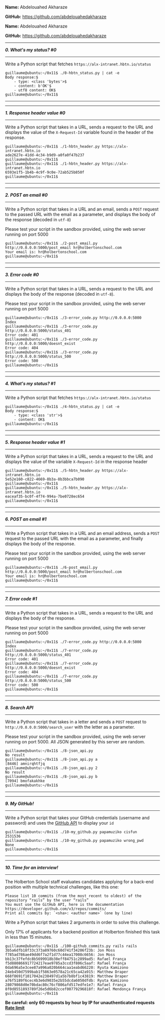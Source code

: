**Name:** Abdelouahed Akharaze

**GitHub:** https://github.com/abdelouahedakharaze

**Name:** Abdelouahed Akharaze

**GitHub:** https://github.com/abdelouahedakharaze



---

**_0. What's my status? #0_**

---

<p>Write a Python script that fetches <code>https://alx-intranet.hbtn.io/status</code></p>

<pre><code>guillaume@ubuntu:~/0x11$ ./0-hbtn_status.py | cat -e
Body response:$
    - type: &lt;class 'bytes'&gt;$
    - content: b'OK'$
    - utf8 content: OK$
guillaume@ubuntu:~/0x11$ 
</code></pre>

---


---

**_1. Response header value #0_**

---

<p>Write a Python script that takes in a URL, sends a request to the URL and displays the value of the <code>X-Request-Id</code> variable found in the header of the response.</p>

<pre><code class="python">guillaume@ubuntu:~/0x11$ ./1-hbtn_header.py https://alx-intranet.hbtn.io
ade2627e-41dd-4c34-b9d9-a0fa0f47b237
guillaume@ubuntu:~/0x11$ 
guillaume@ubuntu:~/0x11$ ./1-hbtn_header.py https://alx-intranet.hbtn.io
6593e1f5-1b4b-4c9f-9c0e-72ab525b850f
guillaume@ubuntu:~/0x11$ 
</code></pre>

---


---

**_2. POST an email #0_**

---

<p>Write a Python script that takes in a URL and an email, sends a <code>POST</code> request to the passed URL with the email as a parameter, and displays the body of the response (decoded in <code>utf-8</code>)</p>

<p>Please test your script in the sandbox provided, using the web server running on port 5000</p>

<pre><code>guillaume@ubuntu:~/0x11$ ./2-post_email.py http://0.0.0.0:5000/post_email hr@holbertonschool.com
Your email is: hr@holbertonschool.com
guillaume@ubuntu:~/0x11$ 
</code></pre>

---


---

**_3. Error code #0_**

---

<p>Write a Python script that takes in a URL, sends a request to the URL and displays the body of the response (decoded in <code>utf-8</code>).</p>

<p>Please test your script in the sandbox provided, using the web server running on port 5000</p>

<pre><code>guillaume@ubuntu:~/0x11$ ./3-error_code.py http://0.0.0.0:5000
Index
guillaume@ubuntu:~/0x11$ ./3-error_code.py http://0.0.0.0:5000/status_401
Error code: 401
guillaume@ubuntu:~/0x11$ ./3-error_code.py http://0.0.0.0:5000/doesnt_exist
Error code: 404
guillaume@ubuntu:~/0x11$ ./3-error_code.py http://0.0.0.0:5000/status_500
Error code: 500
guillaume@ubuntu:~/0x11$ 
</code></pre>

---


---

**_4. What's my status? #1_**

---

<p>Write a Python script that fetches <code>https://alx-intranet.hbtn.io/status</code></p>

<pre><code>guillaume@ubuntu:~/0x11$ ./4-hbtn_status.py | cat -e
Body response:$
    - type: &lt;class 'str'&gt;$
    - content: OK$
guillaume@ubuntu:~/0x11$ 
</code></pre>

---


---

**_5. Response header value #1_**

---

<p>Write a Python script that takes in a URL, sends a request to the URL and displays the value of the variable <code>X-Request-Id</code> in the response header</p>

<pre><code>guillaume@ubuntu:~/0x11$ ./5-hbtn_header.py https://alx-intranet.hbtn.io
5e52e160-c822-4669-8b3a-8b3bbca7b090
guillaume@ubuntu:~/0x11$ 
guillaume@ubuntu:~/0x11$ ./5-hbtn_header.py https://alx-intranet.hbtn.io
eaceaf35-bc0f-4f74-994a-7be0728ec654
guillaume@ubuntu:~/0x11$ 
</code></pre>

---


---

**_6. POST an email #1_**

---

<p>Write a Python script that takes in a URL and an email address, sends a <code>POST</code> request to the passed URL with the email as a parameter, and finally displays the body of the response.</p>

<p>Please test your script in the sandbox provided, using the web server running on port 5000</p>

<pre><code>guillaume@ubuntu:~/0x11$ ./6-post_email.py http://0.0.0.0:5000/post_email hr@holbertonschool.com
Your email is: hr@holbertonschool.com
guillaume@ubuntu:~/0x11$ 
</code></pre>

---


---

**_7. Error code #1_**

---

<p>Write a Python script that takes in a URL, sends a request to the URL and displays the body of the response.</p>

<p>Please test your script in the sandbox provided, using the web server running on port 5000</p>

<pre><code>guillaume@ubuntu:~/0x11$ ./7-error_code.py http://0.0.0.0:5000
Index
guillaume@ubuntu:~/0x11$ ./7-error_code.py http://0.0.0.0:5000/status_401
Error code: 401
guillaume@ubuntu:~/0x11$ ./7-error_code.py http://0.0.0.0:5000/doesnt_exist
Error code: 404
guillaume@ubuntu:~/0x11$ ./7-error_code.py http://0.0.0.0:5000/status_500
Error code: 500
guillaume@ubuntu:~/0x11$ 
</code></pre>

---


---

**_8. Search API_**

---

<p>Write a Python script that takes in a letter and sends a <code>POST</code> request to <code>http://0.0.0.0:5000/search_user</code> with the letter as a parameter.</p>

<p>Please test your script in the sandbox provided, using the web server running on port 5000. All JSON generated by this server are random.</p>

<pre><code>guillaume@ubuntu:~/0x11$ ./8-json_api.py 
No result
guillaume@ubuntu:~/0x11$ ./8-json_api.py a
[8446] amnirqhtfjq
guillaume@ubuntu:~/0x11$ ./8-json_api.py 2
No result
guillaume@ubuntu:~/0x11$ ./8-json_api.py b
[7094] bmofakakhke
guillaume@ubuntu:~/0x11$ 
</code></pre>

---


---

**_9. My GitHub!_**

---

<p>Write a Python script that takes your GitHub credentials (username and password) and uses the <a href="/rltoken/LjPfW9hW_55YwijGVofyTQ" target="_blank" title="GitHub API">GitHub API</a> to display your <code>id</code></p>

<pre><code>guillaume@ubuntu:~/0x11$ ./10-my_github.py papamuziko cisfun
2531536
guillaume@ubuntu:~/0x11$ ./10-my_github.py papamuziko wrong_pwd
None
guillaume@ubuntu:~/0x11$ 
</code></pre>

---


---

**_10. Time for an interview!_**

---

<p>The Holberton School staff evaluates candidates applying for a back-end position with multiple technical challenges, like this one:</p>

<pre><code>Please list 10 commits (from the most recent to oldest) of the repository “rails” by the user “rails”
You must use the GitHub API, here is the documentation https://developer.github.com/v3/repos/commits/
Print all commits by: `&lt;sha&gt;: &lt;author name&gt;` (one by line)
</code></pre>

<p>Write a Python script that takes 2 arguments in order to solve this challenge.</p>

<p>Only 17% of applicants for a backend position at Holberton finished this task in less than 15 minutes.</p>

<pre><code>guillaume@ubuntu:~/0x11$ ./100-github_commits.py rails rails
3b5a6dfb18f33c373a89760c60d741f34206f23b: Jon Moss
f785ad786ae49dd6f7a2f1d77c44ea17008c6656: Jon Moss
bb13c37fefdc8b5699918b38eff84751c2899ad5: Rafael França
f5d880866917724217eae9785a3ccd3f806c5aaf: Rafael França
0da696a5e3cee87a996a020b664caa1eabd66220: Ryuta Kamizono
24eb450d7599bab1f5863e0578a21c65ca42a915: Matthew Draper
668f8691f1017042e238497d1a5b7b8bf1c43819: Matthew Draper
a76f5189f6cec4b3e6d9035e2b55dcda6050dfdb: Ryuta Kamizono
28079868d0e70bdac80c76cf806afd517edfe1e7: Rafael França
8f0d8551893789f26e5d6b82ccef00779296818f: Rafael Mendonça França
guillaume@ubuntu:~/0x11$ 
</code></pre>

<p><strong>Be careful: only 60 requests by hour by IP for unauthenticated requests <a href="/rltoken/S2DhgB0xP5IPy_93vBcRhw" target="_blank" title="Rate limit">Rate limit</a></strong> </p>

---
